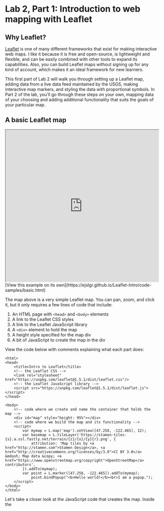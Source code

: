 # Lab 2, Part 1: Introduction to web mapping with Leaflet

## Why Leaflet?

[Leaflet](https://leafletjs.com/) is one of many different frameworks that exist for making interactive web maps. I like it because it is free and open-source, is lightweight and flexible, and can be easily combined with other tools to expand its capabilities. Also, you can build Leaflet maps without signing up for any kind of account, which makes it an ideal framework for new learners.

This first part of Lab 2 will walk you through setting up a Leaflet map, adding data from a live data feed maintained by the USGS, making interactive map markers, and styling the data with proportional symbols. In Part 2 of the lab, you'll go through these steps on your own, mapping data of your choosing and adding additional functionality that suits the goals of your particular map.

## A basic Leaflet map

<iframe src="https://ejslgr.github.io/Leaflet-Intro/code-samples/basic.html" style="width:100%; height:500px;"></iframe> [View this example on its own](https://ejslgr.github.io/Leaflet-Intro/code-samples/basic.html)

The map above is a very simple Leaflet map. You can pan, zoom, and click it, but it only requires a few lines of code that include:

1. An HTML page with `<head>` and `<body>` elements
2. A link to the Leaflet CSS styles
3. A link to the Leaflet JavaScript library
4. A `<div>` element to hold the map
5. A height style specified for the map div
6. A bit of JavaScript to create the map in the div

View the code below with comments explaining what each part does:

```
<html>
<head>
	<title>Intro to Leaflet</title>
 	<!-- the Leaflet CSS -->
	<link rel="stylesheet" href="https://unpkg.com/leaflet@1.5.1/dist/leaflet.css"/>
	<!-- the Leaflet JavaScript library -->
	<script src="https://unpkg.com/leaflet@1.5.1/dist/leaflet.js"></script>
</head>

<body>
  	<!-- code where we create and name the container that holds the map -->
	<div id="map" style="height: 95%"></div>
  	<!-- code where we build the map and its functionality -->
	<script>
		var mymap = L.map('map').setView([47.258, -122.465], 12);
		var basemap = L.tileLayer('https://stamen-tiles-{s}.a.ssl.fastly.net/terrain/{z}/{x}/{y}{r}.png', {
			attribution: 'Map tiles by <a href="http://stamen.com">Stamen Design</a>, <a href="http://creativecommons.org/licenses/by/3.0">CC BY 3.0</a> &mdash; Map data &copy; <a href="https://www.openstreetmap.org/copyright">OpenStreetMap</a> contributors',
		}).addTo(mymap);
		var point = L.marker([47.258, -122.465]).addTo(mymap);
			point.bindPopup("<b>Hello world!</b><br>I am a popup.");
  	</script>
</body>
</html>
```

Let's take a closer look at the JavaScript code that creates the map. Inside the <script> tags, we have code that:

1. Creates the map variable (named "`mymap`")
2. Uses `L.map()` to initialize the map object, passing it the id of the div where we want the map to go
3. Uses the `setView()` method to center the map on Tacoma (latitude 47.258 and longitude -122.465) and set the zoom level to 12
4. Uses `L.tileLayer()` to create the base layer of map tiles, specifying a URL template for the tile images. In this case, we're using tiles map designed by a company called Stamen, but we could use tiles from [many different sources](http://leaflet-extras.github.io/leaflet-providers/preview/), including Open Street Map, ESRI, or Carto. {z}/{x}/{y} is a template that Leaflet uses to find tiles at the correct zoom, x, and y coordinates. The code inside the `attribution` option sets the attribution text that appears in the bottom right corner of the map.
5. Uses the `addTo()` method to add the base tile layer to the map
6. Uses `L.marker()`to create a point marker at lat/long 42.258, -122.465 and `addTo()` to add the point marker to the map
7. Uses `.bindPopup` to create a popup that appears when the point marker is clicked. We use HTML `("<b>Hello world!</b><br>I am a popup.")` to provide the content of the popup.

## Try it yourself

To complete the rest of Lab 2 Part 1, copy the code from this [starterfile ](https://github.com/ejslgr/Leaflet-Intro/blob/master/code-samples/earthquakes-starter.html), paste it into a new HTML document in Atom, and follow along to make the changes yourself.

You'll note that the starter file is very similar to the basic Leaflet map we looked at above, except that we've removed the marker and changed the center and zoom level. Next, we'll add some data.

## Working with GeoJSON data

Adding data with the `L.marker()` method is simple, but it can be somewhat inconvenient. If we were mapping hundreds of points, we would have to manually type in the lat/long pairs for every point into our code. No thank you! Can't we just add a Shapefile?

Shapefiles, as you no doubt know, are the default vector data format when working with ArcGIS. With web mapping, however, the standard data format is GeoJSON. Like other formats for geospatial data, GeoJSON stores information about geographic features and their non-spatial attributes (e.g. a line indicating a street and the name of the street). It is based on JavaScript Object Notation, which means it will be more familiar to web developers than GIS professionals, but it's fairly easy to work with and understand.

Instead of storing data in tables, GeoJSON stores data in "key: value pairs." These are both machine readable and human readable. Here's an example:

```
{ "type": "FeatureCollection",
  "features": [
    { "type": "Feature",
      "geometry": {"type": "Point", "coordinates": [102.0, 0.5]},
      "properties": {"name": "Example Point"}
      },

    { "type": "Feature",
      "geometry": {
        "type": "LineString",
        "coordinates": [
          [102.0, 0.0], [103.0, 1.0], [104.0, 0.0], [105.0, 1.0]
          ]},
      "properties": {
        "name": "example line",
        "number of vertices": 4
        }
      },

    { "type": "Feature",
       "geometry": {
         "type": "Polygon",
         "coordinates": [
           [ [100.0, 0.0], [101.0, 0.0], [101.0, 1.0],
             [100.0, 1.0], [100.0, 0.0] ]
           ]},
       "properties": {
         "name": "example polygon",
         "number of vertices": 5}
         }
    ]
  }
```

In this file, we have a collection of features. Each feature has a geometry and properties. The geometry describes the geographic feature. For instance, the first feature is a point located at lat: 0.5 and lon: 102.0. The properties are the non-spatial attributes. In this case, each feature has a name, and the line and polygon features also have a property that lists of the number of vertices in the shape.

If you want to know more about GeoJSON, a good place to start is its [Wikipedia page](https://en.wikipedia.org/wiki/GeoJSON). Note that many open data portals make data available to download in the GeoJSON format, but it's also possible to convert data in other formats (like Shapefiles, CSVs, KMLs, etc.) into GeoJSON with various tools.

## Adding GeoJSON data to our Leaflet map

To our map, we're going to add a live GeoJSON feed of all the earthquakes that occurred in the past day. USGS maintains numerous earthquake feeds, and you can see a summary of the information it makes available about these quakes here: https://earthquake.usgs.gov/earthquakes/feed/v1.0/geojson.php

The feed we want is all earthquakes of every magnitude that occurred in the last 24 hours: https://earthquake.usgs.gov/earthquakes/feed/v1.0/summary/all_day.geojson. If you click on this link, you'll recognize that what you're looking at is a GeoJSON file: a collection of features that have a specified geometry and numerous properties or non-spatial attributes.

Here's the code we use to add the earthquake GeoJSON to our map. In Atom, add the lines of code as indicated, then view your changes in a web browser.

In the `head` of the HTML file, after the line of code where you add the leaflet.js script, insert the following:

```
<script src="https://cdnjs.cloudflare.com/ajax/libs/jquery/3.5.1/jquery.min.js"></script>
```

This is a link to the JQuery library. JQuery is a common JavaScript library that makes it easy to make changes to a web page. In this case, we'll use it to load our GeoJSON file.

Next, in the `body` of the HTML file, after the code where you initialize the map but before the `</script>` tag closes, add the following:

```
// load GeoJSON from an external file and add it to the map
$.getJSON("https://earthquake.usgs.gov/earthquakes/feed/v1.0/summary/all_day.geojson",function(data){
    L.geoJson(data).addTo(mymap);
});
```

`$.getJSON` loads the file located at the URL that is specified. Then, `L.geoJson()` creates a vector layer from the GeoJSON and adds it to the map with `.addTo()`.

Save your work and open it in your web browser and it should look like this:

<iframe src="https://ejslgr.github.io/Leaflet-Intro/code-samples/earthquakes-ex1.html" style="width:100%; height:500px;"></iframe> [View this example on its own](https://ejslgr.github.io/Leaflet-Intro/code-samples/earthquakes-ex1.html)

## Adding interactivity: Let's make those markers clickable

If we hover over the markers, we should see the cursor change from the panning hand to the pointing finger, suggesting that we can click on the markers. However, clicking doesn't seem to do anything. Let's change that. Let's make it so that when we click the markers, we get a pop-up window that tells us the location and magnitude of the earthquake and get a link we can click for more information. Thankfully each of these things (location, magnitude, and further info link) are available as properties in the earthquake GeoJSON.

Change the code that creates the GeoJSON layer as follows, adding the `pointToLayer` option to the `L.geoJson()` method before we add the layer to the map:

```
$.getJSON("https://earthquake.usgs.gov/earthquakes/feed/v1.0/summary/all_day.geojson",function(data){
    L.geoJson(data, {
        pointToLayer: function(feature, latlng){
            var marker = L.marker(latlng);
            marker.bindPopup("hello!");
            return marker;
        }
    }).addTo(mymap);
});
```

`pointToLayer` is an option built into the `L.geoJson()` method that Leaflet uses to determine how to convert a point feature into a map layer. `pointToLayer` always accepts two arguments, the GeoJSON `feature` and `latlng`, which indicates the location of the feature. We then return the features as some kind of Leaflet layer, in this case, a marker layer, specified by `L.marker()`. (Later, we'll experiment with another kind of Leaflet layer, the circle marker, or L.circleMarker.) Each marker appears at the given feature's specified lat,lng location.

Now, when we click on each earthquake marker, we should get a pop-up that reads "hello!" Let's make that text a little more helpful. Change the `marker.bindPopup` line of code as follows:

```
marker.bindPopup("Location: " + feature.properties.place + "<br>Magnitude: " + feature.properties.mag + "<br><a href =" + feature.properties.url +">More info</a>");
```

This code uses HTML to set the content of the marker pop-up. It selects information from GeoJSON using the `feature.properties. `notation to display the 'place,' 'mag,' and 'url' properties for the selected feature. We can reference what these properties are in the [GeoJSON metadata](https://earthquake.usgs.gov/earthquakes/feed/v1.0/geojson.php). Now, the markers should be clickable:

<iframe src="https://ejslgr.github.io/Leaflet-Intro/code-samples/earthquakes-ex2.html" style="width:100%; height:500px;"></iframe> [View this example on its own](https://ejslgr.github.io/Leaflet-Intro/code-samples/earthquakes-ex2.html)

## Adding some style: proportional symbols

By default, the points are styled with generic blue markers. This is fine, but what if we wanted to style the markers based on some attribute, such as magnitude? We can use JavaScript to make a proportional symbol map using conditional statements.

First, let's change our markers to circle markers. Make the following change to your code. JavaScript is case sensitive, so make sure you capitalize correctly!

```
var marker = L.circleMarker(latlng);
```

By default, these are styled as blue circles with a radius of 10 pixels, and a partly transparent fill. We can change these style defaults with options that are specified within the `L.circleMarker()` method. Make the following change and view the results:

```
var marker = L.circleMarker(latlng, {radius: 2, color: 'red'});
```

Here we've made the radius just 2px across and changed the color of the circle to red. In web mapping, you can [define colors](https://www.w3schools.com/html/html_colors.asp) a number of ways, including with hex codes, rgb values, or---for a limited set of colors--- with standard names. Here we've used a standard name.

Next, let's set the radius of the circle to change based on the magnitude of the earthquake. Make the following change to your code:

```
var marker = L.circleMarker(latlng, {radius: feature.properties.mag, color: 'red'});
```

Here we're pulling our radius value from the magnitude property of the GeoJSON. At the time of my writing this tutorial, there had been a lot of small earthquakes in North America and a smaller number of larger earthquakes in the Pacific and Indian Oceans. What do the patterns look like on the day you're mapping the data?

Currently, the data is not classified, as is typical with proportional symbol maps of numeric data. But what if we were working with ordered categorical data? Let's say we wanted to put the quakes into four categories: tiny (quakes under mag 1), small (quakes between mag 1 and 2.5), medium (between mag 2.5 and 4.5), and large (quakes larger than mag 4.5). We can achieve this with an if/else statement:

```
$.getJSON("https://earthquake.usgs.gov/earthquakes/feed/v1.0/summary/all_day.geojson",function(data){
	// add GeoJSON layer to the map once the file is loaded
		L.geoJson(data, {
			pointToLayer: function(feature, latlng){
                		var radiusSize,
				mag = feature.properties.mag;
                			if (mag > 4.5) radiusSize = 10;
					else if ( mag > 2.5) radiusSize = 6;
                			else if (mag > 1) radiusSize = 4;
					else radiusSize = 2;
                		var marker = L.circleMarker(latlng, {radius: radiusSize, color: 'red'});
				marker.bindPopup("Location: " + feature.properties.place + "<br>Magnitude: " + feature.properties.mag + "<br><a href =" + feature.properties.url +">More info</a>");
				return marker;
			}
		}).addTo(mymap);
});
```

Make these changes, save your work, and view the changes in your web browser:

<iframe src="https://ejslgr.github.io/Leaflet-Intro/code-samples/earthquakes-ex3.html" style="width:100%; height:500px;"></iframe> [View this example on its own](https://ejslgr.github.io/Leaflet-Intro/code-samples/earthquakes-ex3.html)

## Adding a title, legend, and explanatory text

Finally, let's practice good cartography and add some vital map elements. We'll add the title and explanatory text outside of the map and in the web page itself. At the very top of the `<body>` of your html document, above the code where you create the div that holds the map, add the following line of code:

```
<h1>Earthquakes that have occurred in the past 24 hours</h1>
```

When you save and preview the changes, you might now have to scroll down a bit to see both the header and the full map. Let's shrink the size of the map div so that this isn't the case. Change the `"height"` attribute of the map div to 80% instead of 95%:

```
	<div id="map" style="height: 80%"></div>
```

Sans-serif fonts are generally easier to read on digital screens than serified fonts, but our text defaults to Times New Roman. Let's change that with some CSS styling. In the `<head>` of the HTML document, beneath the lines of code where we add the Leaflet and JQuery links, add the following:

```
	<!--CSS styles-->
	<style>
	body {
		font-family: sans-serif;
	}
	</style>
```

Next, let's add some explanatory text. In the `<body>` of the HTML document, below the code that creates the map div but above the opening `<script>` tag, add the following:

```
	<p>This map depicts all earthquakes that have occurred in the past 24 hours. Data comes from the <a href="https://earthquake.usgs.gov/earthquakes/feed/v1.0/geojson.php">USGS Live Earthquake Feed</a> and is updated every minute. Earthquakes are visualized with proportional symbols where earthquakes of larger magnitude are depicted with larger circle markers. Click on a marker for more information about the earthquake.</p>
	<p>The Pacific Northwest lies along the Cascadia fault. Tectonic activity along this fault could cause a catastrophic earthquake that would produce major damage throughout our region. Learn about how researchers at the University of Washington are modelling earthquake risk and preparing for disaster response at the <a href="https://hazards.uw.edu/geology/m9/">M9 Project</a>.</p>
```

The `<p>` tag is an HTML element that we use to enclose paragraphs. The `<a>` tag (a for 'anchor') allows us to link to other URLs, which we use here to link to our data source and an external website where users can learn more about earthquake preparedness research in the PNW.

Having text span the entire width of the browser window makes for very short, wide paragraphs. Let's limit the width and center the main content on our page with a little extra CSS styling. Back in the `<head>` inside the `<style>` tags, update the CSS as follows:

```
body {
	font-family: sans-serif;
	max-width: 900px;
	margin: auto;
}
```

Now, our map and the explanatory text will not exceed a width of 900px, no matter how wide the browser screen is. `margin: auto;` also centers the content by automatically adding margins of equal width on either side of the main body content. We could do a whole lot more with CSS to make our page appear more polished and professional, but this is enough for now. Feel free to take this further with more CSS styling if you wish!

<iframe src="https://ejslgr.github.io/Leaflet-Intro/code-samples/earthquakes-ex4.html" style="width:100%; height:500px;"></iframe> [View this example on its own](https://ejslgr.github.io/Leaflet-Intro/code-samples/earthquakes-ex4.html)

Finally, let's add a legend. Somewhat counter-intuitively, adding a legend is not particularly easy with Leaflet. Let's hope that some future version release changes that. In the meantime, adding a legend to our map will take four final steps: linking to one more library, creating the legend content in HTML, styling the legend with CSS, and adding the legend with JavaScript. First, in the `<head>` add this line of code below your link the JQuery library and above the `<style>` section:

```
<script src= "https://cdn.jsdelivr.net/npm/leaflet-legend@1.0.2/leaflet-legend.min.js"></script>
```

This library (or 'plugin' as Leaflet calls them) was made by a Leaflet user to make it a bit easier to add legends. This is actually one of the things I love about Leaflet; its user community is empowered and encouraged to make add-ons that increase the functionality of the framework. Next, add the following HTML code to the `<body>` of your document, below the explanatory text and above the `<script>` tag. This code uses SVG (scalable vector graphics) to represent the earthquake symbols on the map and html text to provide the labels. I won't get into the details of how this code works here, but look closely at it and see if you can figure out what's going on in each section. You'll be making legends of your own in the future, so it never hurts to begin understanding them now!

```
<div id="legend">
		<h3><center>Earthquake magnitude</center></h3>
		<ul style="list-style-type:none">
			<li>
				<svg width="24" height="24">
					<circle cx="12" cy="20" r="2" stroke="red" stroke-width="3" fill="red" fill-opacity=".4"/>
				</svg>
				<text>Less than 1</text>
			</li>
			<li>
				<svg width="24" height="24">
					<circle cx="12" cy="18" r="4" stroke="red" stroke-width="3" fill="red" fill-opacity=".4"/>
				</svg>
				<text>Between 1 and 2.5</text>
			</li>
			<li>
				<svg width="24" height="24">
					<circle cx="12" cy="14" r="6" stroke="red" stroke-width="3" fill="red" fill-opacity=".4"/>
				</svg>
				<text>Between 2.5 and 4.5</text>
			</li>
			<li>
				<svg width="24" height="24">
					<circle cx="12" cy="12" r="10" stroke="red" stroke-width="3" fill="red" fill-opacity=".4"/>
				</svg>
				<text x="0" y="0)">Greater than 4.5</text>
			</li>
		</ul>
	</div>
```

Save your changes and view them in the web browser. If you scroll down, you should see the legend below the explanatory text. However, we want this to appear on the map itself. Toward the bottom of the `<body>`, just before the `</script>` tag closes, add the following JavaScript code:

```
	var Legend =  new L.Control.Legend({
		position: 'bottomright',
	});

	mymap.addControl(Legend);
	$(".legend-container").append( $("#legend") );
```

Now the legend should appear on the map itself. But it's hard to read. Let's add a little CSS styling to fix that. In the `<head>`, inside the `<style>` section of your code, add the following CSS:

```
	#legend {
		line-height: 0px;
		background: white;
		opacity: 0.8;
		padding:5px 25px 5px 0px;
	}
```

The final version of the map should look something like this!

<iframe src="https://ejslgr.github.io/Leaflet-Intro/code-samples/earthquakes-ex5.html" style="width:100%; height:500px;"></iframe> [View this example on its own](https://ejslgr.github.io/Leaflet-Intro/code-samples/earthquakes-ex5.html)

